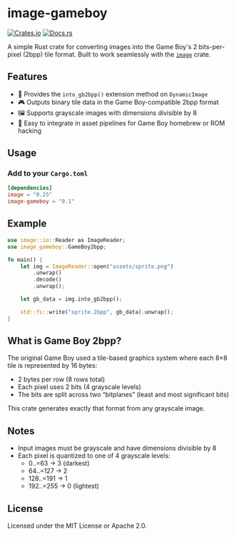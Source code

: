 # image-gameboy

[![Crates.io](https://img.shields.io/crates/v/image-gameboy.svg)](https://crates.io/crates/image-gameboy)
[![Docs.rs](https://docs.rs/image-gameboy/badge.svg)](https://docs.rs/image-gameboy)

A simple Rust crate for converting images into the Game Boy's 2 bits-per-pixel (2bpp) tile format.
Built to work seamlessly with the [`image`](https://crates.io/crates/image) crate.

## Features

- 🧩 Provides the `into_gb2bpp()` extension method on `DynamicImage`
- 🎮 Outputs binary tile data in the Game Boy-compatible 2bpp format
- 🖼️ Supports grayscale images with dimensions divisible by 8
- 🔗 Easy to integrate in asset pipelines for Game Boy homebrew or ROM hacking

## Usage

### Add to your `Cargo.toml`

```toml
[dependencies]
image = "0.25"
image-gameboy = "0.1"
```

## Example

```rust
use image::io::Reader as ImageReader;
use image_gameboy::GameBoy2bpp;

fn main() {
    let img = ImageReader::open("assets/sprite.png")
        .unwrap()
        .decode()
        .unwrap();

    let gb_data = img.into_gb2bpp();

    std::fs::write("sprite.2bpp", gb_data).unwrap();
}
```

## What is Game Boy 2bpp?

The original Game Boy used a tile-based graphics system where each 8×8 tile is represented by 16 bytes:
- 2 bytes per row (8 rows total)
- Each pixel uses 2 bits (4 grayscale levels)
- The bits are split across two “bitplanes” (least and most significant bits)

This crate generates exactly that format from any grayscale image.

## Notes
- Input images must be grayscale and have dimensions divisible by 8
- Each pixel is quantized to one of 4 grayscale levels:
    - 0..=63 → 3 (darkest)
    - 64..=127 → 2
    - 128..=191 → 1
    - 192..=255 → 0 (lightest)

## License

Licensed under the MIT License or Apache 2.0.
